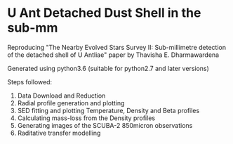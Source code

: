 # U Ant Detached Dust Shell in the sub-mm
Reproducing "The Nearby Evolved Stars Survey II: Sub-millimetre detection of the detached shell of U Antliae" paper by Thavisha E. Dharmawardena

Generated using python3.6 (suitable for python2.7 and later versions)

Steps followed:
1) Data Download and Reduction
2) Radial profile generation and plotting
3) SED fitting and plotting Temperature, Density and Beta profiles
4) Calculating mass-loss from the Density profiles
5) Generating images of the SCUBA-2 850micron observations
6) Raditative transfer modelling



